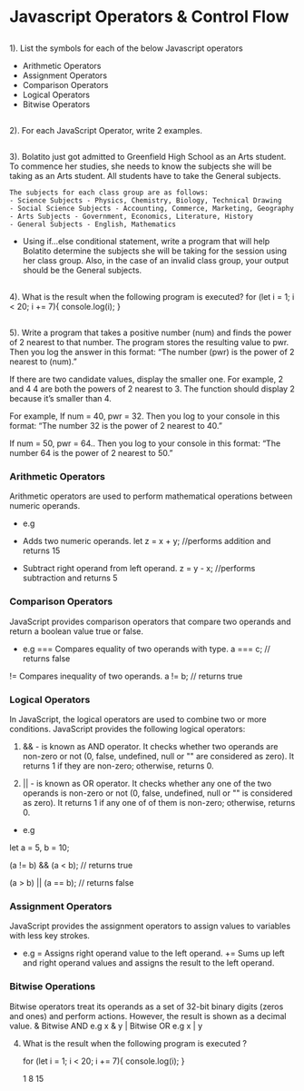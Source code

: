 # Javascript Operators & Control Flow

<!-- For this assignment, create a folder and name it ‘operators-control-flow’. Put the answers to Questions 1, 2 and 4 in a file named ‘readme.md’. For the coding questions, create a file and name it ‘index.js’. Use comments to label your answers. -->

##

1). List the symbols for each of the below Javascript operators

- Arithmetic Operators
- Assignment Operators
- Comparison Operators
- Logical Operators
- Bitwise Operators

##

2). For each JavaScript Operator, write 2 examples.

##

3). Bolatito just got admitted to Greenfield High School as an Arts student. To commence her studies, she needs to know the subjects she will be taking as an Arts student. All students have to take the General subjects.

    The subjects for each class group are as follows:
    - Science Subjects - Physics, Chemistry, Biology, Technical Drawing
    - Social Science Subjects - Accounting, Commerce, Marketing, Geography
    - Arts Subjects - Government, Economics, Literature, History
    - General Subjects - English, Mathematics

- Using if…else conditional statement, write a program that will help Bolatito determine the subjects she will be taking for the session using her class group. Also, in the case of an invalid class group, your output should be the General subjects.

##

4). What is the result when the following program is executed?
for (let i = 1; i < 20; i += 7){
console.log(i);
}

##

5). Write a program that takes a positive number (num) and finds the power of 2 nearest to that number. The program stores the resulting value to pwr. Then you log the answer in this format:
“The number (pwr) is the power of 2 nearest to (num).”

If there are two candidate values, display the smaller one. For example, 2 and 4 4 are both the powers of 2 nearest to 3. The function should display 2 because it’s smaller than 4.

For example,
If num = 40, pwr = 32. Then you log to your console in this format:
“The number 32 is the power of 2 nearest to 40.”

If num = 50, pwr = 64.. Then you log to your console in this format:
“The number 64 is the power of 2 nearest to 50.”

### Arithmetic Operators

Arithmetic operators are used to perform mathematical operations between numeric operands.

- e.g

- Adds two numeric operands.
  let z = x + y; //performs addition and returns 15

* Subtract right operand from left operand.
  z = y - x; //performs subtraction and returns 5

### Comparison Operators

JavaScript provides comparison operators that compare two operands and return a boolean value true or false.

- e.g
  === Compares equality of two operands with type.
  a === c; // returns false

!= Compares inequality of two operands.
a != b; // returns true

### Logical Operators

In JavaScript, the logical operators are used to combine two or more conditions. JavaScript provides the following logical operators:

1.  && - is known as AND operator. It checks whether two operands are non-zero or not (0, false, undefined, null or "" are considered as zero). It returns 1 if they are non-zero; otherwise, returns 0.

2.  || - is known as OR operator. It checks whether any one of the two operands is non-zero or not (0, false, undefined, null or "" is considered as zero). It returns 1 if any one of of them is non-zero; otherwise, returns 0.

- e.g

let a = 5, b = 10;

(a != b) && (a < b); // returns true

(a > b) || (a == b); // returns false

### Assignment Operators

JavaScript provides the assignment operators to assign values to variables with less key strokes.

- e.g
  = Assigns right operand value to the left operand.
  += Sums up left and right operand values and assigns the result to the left operand.

### Bitwise Operations

Bitwise operators treat its operands as a set of 32-bit binary digits (zeros and ones) and perform actions. However, the result is shown as a decimal value.
& Bitwise AND e.g x & y
| Bitwise OR e.g x | y

4. What is the result when the following program is executed ?

   for (let i = 1; i < 20; i += 7){
   console.log(i);
   }

   <!-- - ANS -->

   1
   8
   15

